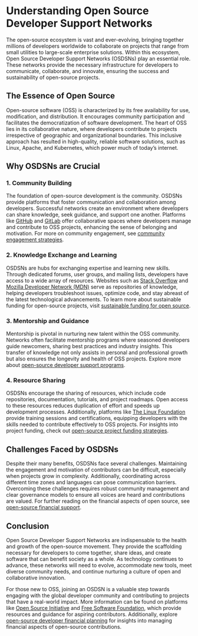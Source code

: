 # Understanding Open Source Developer Support Networks

The open-source ecosystem is vast and ever-evolving, bringing together millions of developers worldwide to collaborate on projects that range from small utilities to large-scale enterprise solutions. Within this ecosystem, Open Source Developer Support Networks (OSDSNs) play an essential role. These networks provide the necessary infrastructure for developers to communicate, collaborate, and innovate, ensuring the success and sustainability of open-source projects.

## The Essence of Open Source

Open-source software (OSS) is characterized by its free availability for use, modification, and distribution. It encourages community participation and facilitates the democratization of software development. The heart of OSS lies in its collaborative nature, where developers contribute to projects irrespective of geographic and organizational boundaries. This inclusive approach has resulted in high-quality, reliable software solutions, such as Linux, Apache, and Kubernetes, which power much of today’s internet.

## Why OSDSNs are Crucial

### 1. **Community Building**

The foundation of open-source development is the community. OSDSNs provide platforms that foster communication and collaboration among developers. Successful networks create an environment where developers can share knowledge, seek guidance, and support one another. Platforms like [GitHub](https://github.com) and [GitLab](https://about.gitlab.com) offer collaborative spaces where developers manage and contribute to OSS projects, enhancing the sense of belonging and motivation. For more on community engagement, see [community engagement strategies](https://www.license-token.com/wiki/community-engagement-strategies).

### 2. **Knowledge Exchange and Learning**

OSDSNs are hubs for exchanging expertise and learning new skills. Through dedicated forums, user groups, and mailing lists, developers have access to a wide array of resources. Websites such as [Stack Overflow](https://stackoverflow.com) and [Mozilla Developer Network (MDN)](https://developer.mozilla.org) serve as repositories of knowledge, helping developers troubleshoot issues, optimize code, and stay abreast of the latest technological advancements. To learn more about sustainable funding for open-source projects, visit [sustainable funding for open source](https://www.license-token.com/wiki/sustainable-funding-for-open-source).

### 3. **Mentorship and Guidance**

Mentorship is pivotal in nurturing new talent within the OSS community. Networks often facilitate mentorship programs where seasoned developers guide newcomers, sharing best practices and industry insights. This transfer of knowledge not only assists in personal and professional growth but also ensures the longevity and health of OSS projects. Explore more about [open-source developer support programs](https://www.license-token.com/wiki/open-source-developer-support-programs).

### 4. **Resource Sharing**

OSDSNs encourage the sharing of resources, which include code repositories, documentation, tutorials, and project roadmaps. Open access to these resources reduces duplication of effort and speeds up development processes. Additionally, platforms like [The Linux Foundation](https://www.linuxfoundation.org) provide training sessions and certifications, equipping developers with the skills needed to contribute effectively to OSS projects. For insights into project funding, check out [open-source project funding strategies](https://www.license-token.com/wiki/open-source-project-funding-strategies).

## Challenges Faced by OSDSNs

Despite their many benefits, OSDSNs face several challenges. Maintaining the engagement and motivation of contributors can be difficult, especially when projects grow in complexity. Additionally, coordinating across different time zones and languages can pose communication barriers. Overcoming these challenges requires robust community management and clear governance models to ensure all voices are heard and contributions are valued. For further reading on the financial aspects of open source, see [open-source financial support](https://www.license-token.com/wiki/open-source-financial-support).

## Conclusion

Open Source Developer Support Networks are indispensable to the health and growth of the open-source movement. They provide the scaffolding necessary for developers to come together, share ideas, and create software that can benefit society as a whole. As technology continues to advance, these networks will need to evolve, accommodate new tools, meet diverse community needs, and continue nurturing a culture of open and collaborative innovation.

For those new to OSS, joining an OSDSN is a valuable step towards engaging with the global developer community and contributing to projects that have a real-world impact. More information can be found on platforms like [Open Source Initiative](https://opensource.org) and [Free Software Foundation](https://www.fsf.org), which provide resources and guidance for aspiring contributors. Additionally, explore [open-source developer financial planning](https://www.license-token.com/wiki/open-source-developer-financial-planning) for insights into managing financial aspects of open-source contributions.